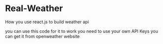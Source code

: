 # Real-Weather
How you use react.js to build weather api 

you can use this code for it to work you need to  use your own API Keys you can get it from openweather website
